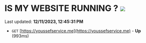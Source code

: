 # IS MY WEBSITE RUNNING ? [![](https://img.shields.io/static/v1?label=Sponsor&message=%E2%9D%A4&logo=GitHub&color=%23fe8e86)](https://github.com/sponsors/<username>)

Last updated: **12/11/2023, 12:45:31 PM**

- `GET` [https://youssefservice.me](https://youssefservice.me) - **Up** (993ms)
